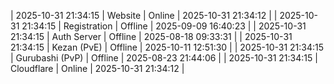 | 2025-10-31 21:34:15 | Website | Online | 2025-10-31 21:34:12 |
| 2025-10-31 21:34:15 | Registration | Offline | 2025-09-09 16:40:23 |
| 2025-10-31 21:34:15 | Auth Server | Offline | 2025-08-18 09:33:31 |
| 2025-10-31 21:34:15 | Kezan (PvE) | Offline | 2025-10-11 12:51:30 |
| 2025-10-31 21:34:15 | Gurubashi (PvP) | Offline | 2025-08-23 21:44:06 |
| 2025-10-31 21:34:15 | Cloudflare | Online | 2025-10-31 21:34:12 |
